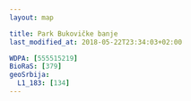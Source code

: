 ```yaml
---
layout: map

title: Park Bukovičke banje
last_modified_at: 2018-05-22T23:34:03+02:00

WDPA: [555515219]
BioRaS: [379]
geoSrbija:
  L1_183: [134]
---
```

